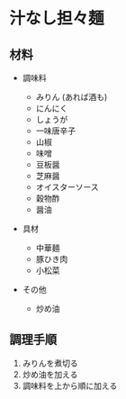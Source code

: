 # 汁なし担々麺


## 材料
- 調味料
    - みりん (あれば酒も)
    - にんにく
    - しょうが
    - 一味唐辛子
    - 山椒
    - 味噌
    - 豆板醤
    - 芝麻醤
    - オイスターソース
    - 穀物酢
    - 醤油

- 具材
    - 中華麺
    - 豚ひき肉
    - 小松菜

- その他
    - 炒め油

## 調理手順
1. みりんを煮切る
2. 炒め油を加える
3. 調味料を上から順に加える
